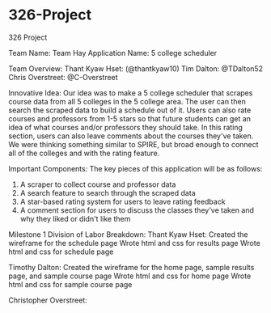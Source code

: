 # 326-Project
326 Project

Team Name: Team Hay
Application Name: 5 college scheduler

Team Overview:
Thant Kyaw Hset: (@thantkyaw10)
Tim Dalton: @TDalton52
Chris Overstreet: @C-Overstreet

Innovative Idea:
Our idea was to make a 5 college scheduler that scrapes course data from all 5 colleges in the 5 college area. The user can then search the scraped data to build a schedule out of it. Users can also rate courses and professors from 1-5 stars so that future students can get an idea of what courses and/or professors they should take. In this rating section, users can also leave comments about the courses they've taken. We were thinking something similar to SPIRE, but broad enough to connect all of the colleges and with the rating feature.

Important Components:
The key pieces of this application will be as follows:
1. A scraper to collect course and professor data
2. A search feature to search through the scraped data
3. A star-based rating system for users to leave rating feedback
4. A comment section for users to discuss the classes they've taken and why they liked or didn't like them


Milestone 1 Division of Labor Breakdown:
Thant Kyaw Hset:
  Created the wireframe for the schedule page
  Wrote html and css for results page
  Wrote html and css for schedule page

Timothy Dalton: 
  Created the wireframe for the home page, sample results page, and sample course page
  Wrote html and css for home page
  Wrote html and css for sample course page

Christopher Overstreet:
